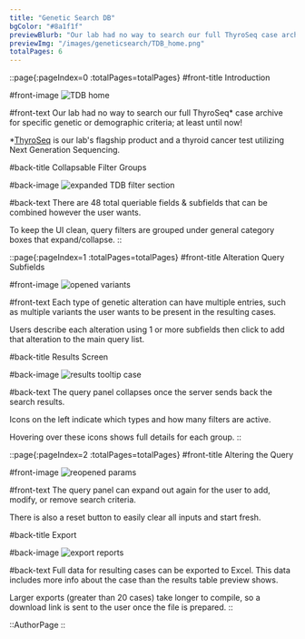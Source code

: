 ```yaml
---
title: "Genetic Search DB"
bgColor: "#8a1f1f"
previewBlurb: "Our lab had no way to search our full ThyroSeq case archive for specific or demographic criteria; at least until now!"
previewImg: "/images/geneticsearch/TDB_home.png"
totalPages: 6
---
```


::page{:pageIndex=0 :totalPages=totalPages}
#front-title
Introduction

#front-image
![TDB home](/images/geneticsearch/TDB_home.png)

#front-text
Our lab had no way to search our full ThyroSeq\* case archive for specific genetic or demographic criteria; at least until now!

\*[ThyroSeq](https://thyroseq.com) is our lab's flagship product and a thyroid cancer test utilizing Next Generation Sequencing.

#back-title
Collapsable Filter Groups

#back-image
![expanded TDB filter section](/images/geneticsearch/uncollapsed_section.png)

#back-text
There are 48 total queriable fields & subfields that can be combined however the user wants.

To keep the UI clean, query filters are grouped under general category boxes that expand/collapse.
::

::page{:pageIndex=1 :totalPages=totalPages}
#front-title
Alteration Query Subfields

#front-image
![opened variants](/images/geneticsearch/opened_variants.png)

#front-text
Each type of genetic alteration can have multiple entries, such as multiple variants the user wants to be present in the resulting cases.

Users describe each alteration using 1 or more subfields then click to add that alteration to the main query list.

#back-title
Results Screen

#back-image
![results tooltip case](/images/geneticsearch/results_tooltip_case.png)

#back-text
The query panel collapses once the server sends back the search results.

Icons on the left indicate which types and how many filters are active.

Hovering over these icons shows full details for each group.
::

::page{:pageIndex=2 :totalPages=totalPages}
#front-title
Altering the Query

#front-image
![reopened params](/images/geneticsearch/reopened_params.png)

#front-text
The query panel can expand out again for the user to add, modify, or remove search criteria.

There is also a reset button to easily clear all inputs and start fresh.

#back-title
Export

#back-image
![export reports](/images/geneticsearch/export_reports.png)

#back-text
Full data for resulting cases can be exported to Excel. This data includes more info about the case than the results table preview shows.

Larger exports (greater than 20 cases) take longer to compile, so a download link is sent to the user once the file is prepared.
::

::AuthorPage
::
